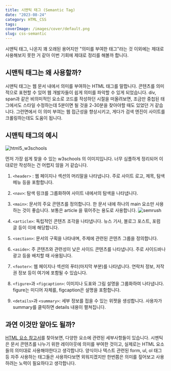 ```yaml
---
title: 시맨틱 태그 (Semantic Tag)
date: "2023-08-24"
category: HTML_CSS
tags:
coverImage: /images/cover/default.png
slug: css-semantic
---
```



시맨틱 태그, 나온지 꽤 오래된 용어지만 "의미를 부여한 태그"라는 것 이외에는 제대로 사용해보지 못한 거 같아 이번 기회에 제대로 정리를 해볼까 합니다. 

## 시맨틱 태그는 왜 사용할까?

시맨틱 태그는 웹 문서 내에서 의미를 부여하는 HTML 태그를 말합니다. 콘텐츠를 의미적으로 표현할 수 있어 웹 개발자들이 쉽게 의미를 파악할 수 있게 되었습니다. div, span과 같은 비의미적인 요소로 코드를 작성하던 시절을 떠올려보면, 조금만 중첩된 태그에서도 스타일 수정하는데 5분이면 될 것을 2-30분을 찾아야할 때도 있었던 거 같습니다. 그런면에서 이 의미 부여는 웹 접근성을 향상시키고, 게다가 검색 엔진이 사이트를 크롤링하는데도 도움이 됩니다. 

## 시맨틱 태그의 예시 

![html5_w3schools](https://www.w3schools.com/html/img_sem_elements.gif)

먼저 가장 쉽게 찾을 수 있는 w3schools 의 이미지입니다. 너무 심플하게 정리되어 이대로만 작성하는 건 어렵지 않을 거 같습니다.

1. `<header>` : 웹 페이지나 섹션의 머리말을 나타냅니다. 주로 사이트 로고, 제목, 탐색 메뉴 등을 포함합니다.

2. `<nav>`: 탐색 링크를 그룹화하여 사이트 내에서의 탐색을 나타냅니다.

3. `<main>`: 문서의 주요 콘텐츠를 정의합니다. 한 문서 내에 하나의 main 요소만 사용하는 것이 좋습니다.
보통은 article 을 묶어주는 용도로 사용합니다.
![semrush](https://static.semrush.com/blog/uploads/media/cc/85/cc85d452a743e27f68d426df35e4da7d/EN-Semantic-Search-Non-Semantic.webp)

4. `<article>`: 독립적인 콘텐츠 조각을 나타냅니다. 뉴스 기사, 블로그 포스트, 포럼 글 등이 이에 해당합니다.

5. `<section>`: 문서의 구획을 나타내며, 주제에 관련된 콘텐츠 그룹을 정의합니다.

6. `<aside>`: 주 콘텐츠와 관련성이 낮은 사이드 콘텐츠를 나타냅니다. 주로 사이드바나 광고 등을 배치할 때 사용됩니다.

7. `<footer>`: 웹 페이지나 섹션의 푸터(마지막 부분)를 나타냅니다. 연락처 정보, 저작권 정보 등이 여기에 포함될 수 있습니다.

8. `<figure>`과 `<figcaption>`: 이미지나 도표와 그림 설명을 그룹화하여 나타냅니다. figure는 미디어 자체를, figcaption은 설명을 포함합니다.

9. `<details>`과 `<summary>`: 세부 정보를 접을 수 있는 위젯을 생성합니다. 사용자가 summary를 클릭하면 details 내용이 펼쳐집니다.



## 과연 이것만 알아도 될까?

[HTML 요소 참고서](https://developer.mozilla.org/ko/docs/Web/HTML/Element)를 찾아보면, 다양한 요소에 관련된 세부사항들이 있습니다. 시멘틱은 문서 콘텐츠를 나누기 위한 레이아웃에 의미를 부여한 것이고, 실제로는 HTML 요소들의 의미대로 사용해야한다고 생각합니다. 양식이나 텍스트 관련된 form, ul, ol 태그 등 자주 사용하는 태그들은 사용하다보면 외워지겠지만 한번쯤은 의미를 짚어보고 사용하려는 노력이 필요하다고 생각합니다.

